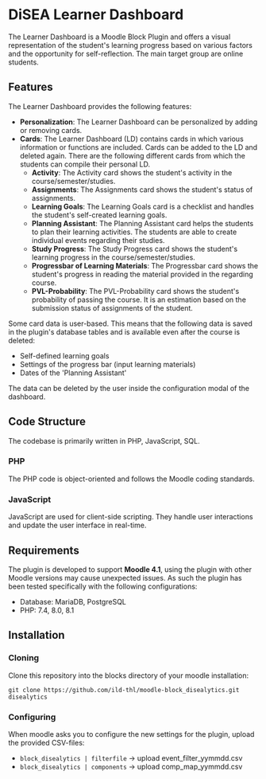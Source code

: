 # DiSEA Learner Dashboard

The Learner Dashboard is a Moodle Block Plugin and offers a visual representation of the student's learning progress based on various factors and the opportunity for self-reflection. The main target group are online students.

## Features

The Learner Dashboard provides the following features:
- **Personalization**: The Learner Dashboard can be personalized by adding or removing cards.
- **Cards**: The Learner Dashboard (LD) contains cards in which various information or functions are included. Cards can be added to the LD and deleted again. There are the following different cards from which the students can compile their personal LD.
  * **Activity**: The Activity card shows the student's activity in the course/semester/studies.
  * **Assignments**: The Assignments card shows the student's status of assignments.
  * **Learning Goals**: The Learning Goals card is a checklist and handles the student's self-created learning goals.
  * **Planning Assistant**: The Planning Assistant card helps the students to plan their learning activities. The students are able to create individual events regarding their studies.
  * **Study Progress**: The Study Progress card shows the student's learning progress in the course/semester/studies.
  * **Progressbar of Learning Materials**: The Progressbar card shows the student's progress in reading the material provided in the regarding course.
  * **PVL-Probability**: The PVL-Probability card shows the student's probability of passing the course. It is an estimation based on the submission status of assignments of the student.

Some card data is user-based. This means that the following data is saved in the plugin's database tables and is available even after the course is deleted:
- Self-defined learning goals
- Settings of the progress bar (input learning materials)
- Dates of the 'Planning Assistant'

The data can be deleted by the user inside the configuration modal of the dashboard.

## Code Structure

The codebase is primarily written in PHP, JavaScript, SQL.

### PHP

The PHP code is object-oriented and follows the Moodle coding standards.

### JavaScript

JavaScript are used for client-side scripting. They handle user interactions and update the user interface in real-time.

## Requirements

The plugin is developed to support **Moodle 4.1**, using the plugin with other Moodle versions may cause unexpected issues.
As such the plugin has been tested specifically with the following configurations:
* Database: MariaDB, PostgreSQL
* PHP: 7.4, 8.0, 8.1

## Installation

### Cloning

Clone this repository into the blocks directory of your moodle installation:

```
git clone https://github.com/ild-thl/moodle-block_disealytics.git disealytics
```

### Configuring

When moodle asks you to configure the new settings for the plugin, upload the provided CSV-files:
 
- `block_disealytics | filterfile` -> upload event_filter_yymmdd.csv
- `block_disealytics | components` -> upload comp_map_yymmdd.csv
